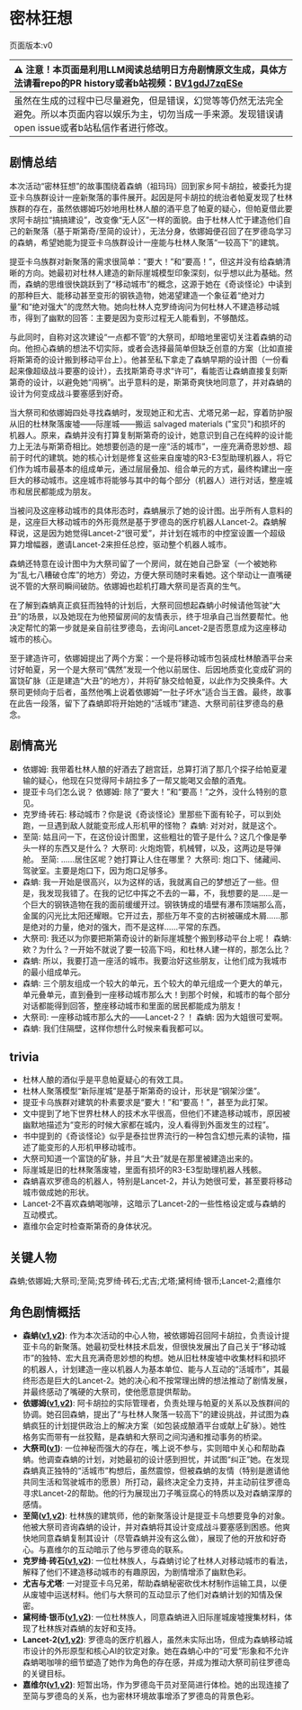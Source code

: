 # 密林狂想
页面版本:v0
 

| :warning: 注意！本页面是利用LLM阅读总结明日方舟剧情原文生成，具体方法请看repo的PR history或者b站视频：[BV1gdJ7zqESe](https://www.bilibili.com/video/BV1gdJ7zqESe/)         |
|:----------------------------|
| 虽然在生成的过程中已尽量避免，但是错误，幻觉等等仍然无法完全避免。所以本页面内容以娱乐为主，切勿当成一手来源。发现错误请open issue或者b站私信作者进行修改。|



## 剧情总结
本次活动“密林狂想”的故事围绕着森蚺（祖玛玛）回到家乡阿卡胡拉，被委托为提亚卡乌族群设计一座新聚落的事件展开。起因是阿卡胡拉的统治者帕夏发现了杜林族群的存在，虽然依娜姆巧妙地用杜林人酿的酒平息了帕夏的疑心，但帕夏借此要求阿卡胡拉“搞搞建设”，改变像“无人区”一样的面貌。由于杜林人忙于建造他们自己的新聚落（基于斯第奇/至简的设计），无法分身，依娜姆便召回了在罗德岛学习的森蚺，希望她能为提亚卡乌族群设计一座能与杜林人聚落“一较高下”的建筑。

提亚卡乌族群对新聚落的需求很简单：“要大！”和“要高！”，但这并没有给森蚺清晰的方向。她最初对杜林人建造的新际崖城模型印象深刻，似乎想以此为基础。然而，森蚺的思维很快跳跃到了“移动城市”的概念，这源于她在《奇谈怪论》中读到的那种巨大、能移动甚至变形的钢铁造物，她渴望建造一个象征着“绝对力量”和“绝对强大”的庞然大物。她向杜林人克罗绮询问为何杜林人不建造移动城市，得到了幽默的回答：主要是因为变形过程无人能看到，不够酷炫。

与此同时，自称对这次建设“一点都不管”的大祭司，却暗地里密切关注着森蚺的动向。他担心森蚺的想法不切实际，或者会选择最简单但缺乏创意的方案（比如直接将斯第奇的设计搬到移动平台上）。他甚至私下拿走了森蚺早期的设计图（一份看起来像超级战斗要塞的设计），去找斯第奇寻求“许可”，看能否让森蚺直接复刻斯第奇的设计，以避免她“闯祸”。出乎意料的是，斯第奇爽快地同意了，并对森蚺的设计为何变成战斗要塞感到好奇。

当大祭司和依娜姆四处寻找森蚺时，发现她正和尤吉、尤塔兄弟一起，穿着防护服从旧的杜林聚落废墟——际崖城——搬运 salvaged materials ("宝贝")和损坏的机器人。原来，森蚺并没有打算复制斯第奇的设计，她意识到自己在纯粹的设计能力上无法与斯第奇相比。她想要创造的是一座“活的城市”，一座充满奇思妙想、超前于时代的建筑。她的核心计划是修复这些来自废墟的R3-E3型助理机器人，将它们作为城市最基本的组成单元，通过层层叠加、组合单元的方式，最终构建出一座巨大的移动城市。这座城市将能够与其中的每个部分（机器人）进行对话，整座城市和居民都能成为朋友。

当被问及这座移动城市的具体形态时，森蚺展示了她的设计图。出乎所有人意料的是，这座巨大移动城市的外形竟然是基于罗德岛的医疗机器人Lancet-2。森蚺解释说，这是因为她觉得Lancet-2“很可爱”，并计划在城市的中控室设置一个超级算力增幅器，邀请Lancet-2来担任总控，驱动整个机器人城市。

森蚺还特意在设计图中为大祭司留了一个房间，就在她自己卧室（一个被她称为“乱七八糟破仓库”的地方）旁边，方便大祭司随时来看她。这个举动让一直嘴硬说不管的大祭司瞬间破防。依娜姆也趁机打趣大祭司是否真的生气。

在了解到森蚺真正疯狂而独特的计划后，大祭司回想起森蚺小时候请他驾驶“大丑”的场景，以及她现在为他预留房间的友情表示，终于坦承自己当然要帮忙。他决定帮忙的第一步就是亲自前往罗德岛，去询问Lancet-2是否愿意成为这座移动城市的核心。

至于建造许可，依娜姆提出了两个方案：一个是将移动城市包装成杜林酿酒平台来讨好帕夏，另一个是大祭司“偶然”发现一个他以前居住、后因地质变化变成矿洞的富饶矿脉（正是建造“大丑”的地方），并将矿脉交给帕夏，以此作为交换条件。大祭司更倾向于后者，虽然他嘴上说着依娜姆“一肚子坏水”适合当王酋。最终，故事在此告一段落，留下了森蚺即将开始她的“活城市”建造、大祭司前往罗德岛的悬念。
## 剧情高光
*   依娜姆: 我带着杜林人酿的好酒去了趟宫廷，总算打消了那几个探子给帕夏灌输的疑心，他现在只觉得阿卡胡拉多了一帮又能喝又会酿的酒鬼。
*   提亚卡乌们怎么说？
    依娜姆: 除了“要大！”和“要高！”之外，没什么特别的意见。
*   克罗绮·砖石: 移动城市？你是说《奇谈怪论》里那些下面有轮子，可以到处跑，一旦遇到敌人就能变形成人形机甲的怪物？
    森蚺: 对对对，就是这个。
*   至简: 姑且问一下，在这份设计图里，这些粗壮的管子是什么？这几个像是拳头一样的东西又是什么？
    大祭司: 火炮炮管，机械臂，以及，这两边是导弹舱。
    至简: ......居住区呢？她打算让人住在哪里？
    大祭司: 炮口下、储藏间、驾驶室。主要是炮口下，因为炮口足够多。
*   森蚺: 我一开始是很高兴，以为这样的话，我就离自己的梦想近了一些。但是，我发现我错了。在我的记忆中挥之不去的一幕，不，我想要的是......是一个巨大的钢铁造物在我的面前缓缓开过。钢铁铸成的墙壁有瀑布顶端那么高，金属的闪光比太阳还耀眼。它开过去，那些万年不变的古树被碾成木屑......那是绝对的力量，绝对的强大，而不是这样......平常的东西。
*   大祭司: 我还以为你要把斯第奇设计的新际崖城整个搬到移动平台上呢！
    森蚺: 欸？为什么？一开始不就说了要一较高下吗，和杜林人建一样的，那怎么比？
*   森蚺: 所以，我要打造一座活的城市。我要治好这些朋友，让他们成为我城市的最小组成单元。
*   森蚺: 三个朋友组成一个较大的单元，五个较大的单元组成一个更大的单元，单元叠单元，直到叠到一座移动城市那么大！到那个时候，和城市的每个部分对话都能得到回答，整座移动城市和里面的居民都能成为朋友！
*   大祭司: 一座移动城市那么大的——Lancet-2？！
    森蚺: 因为大姐很可爱啊。
*   森蚺: 我们住隔壁，这样你想什么时候来看我都可以。
## trivia
*   杜林人酿的酒似乎是平息帕夏疑心的有效工具。
*   杜林人聚落模型“新际崖城”是基于斯第奇的设计，形状是“钢架沙堡”。
*   提亚卡乌族群对建筑的朴素要求是“要大！”和“要高！”，甚至为此打架。
*   文中提到了地下世界杜林人的技术水平很高，但他们不建造移动城市，原因被幽默地描述为“变形的时候大家都在城内，没人看得到外面发生的过程”。
*   书中提到的《奇谈怪论》似乎是泰拉世界流行的一种包含幻想元素的读物，描述了能变形的人形机甲移动城市。
*   大祭司知道一个富饶的矿脉，并且“大丑”就是在那里被建造出来的。
*   际崖城是旧的杜林聚落废墟，里面有损坏的R3-E3型助理机器人残骸。
*   森蚺喜欢罗德岛的机器人，特别是Lancet-2，并认为她很可爱，甚至要将移动城市做成她的形状。
*   Lancet-2不喜欢森蚺喝咖啡，这暗示了Lancet-2的一些性格设定或与森蚺的互动模式。
*   嘉维尔会定时检查斯第奇的身体状况。
## 关键人物
森蚺;依娜姆;大祭司;至简;克罗绮·砖石;尤吉;尤塔;黛柯绮·银币;Lancet-2;嘉维尔
## 角色剧情概括
-   **森蚺([v1](../chars/char_416_zumama.md),[v2](../char_v3/char_416_zumama.md))**: 作为本次活动的中心人物，被依娜姆召回阿卡胡拉，负责设计提亚卡乌的新聚落。她最初受杜林技术启发，但很快发展出了自己关于“移动城市”的独特、宏大且充满奇思妙想的构想。她从旧杜林废墟中收集材料和损坏的机器人，计划建造一座以机器人为基本单位、能与人互动的“活城市”，其最终形态是巨大的Lancet-2。她的决心和不按常理出牌的想法推动了剧情发展，并最终感动了嘴硬的大祭司，使他愿意提供帮助。
-   **依娜姆([v1](../chars/extended_char_yi_na_mu.md),[v2](../char_v3/extended_char_yi_na_mu.md))**: 阿卡胡拉的实际管理者，负责处理与帕夏的关系以及族群间的协调。她召回森蚺，提出了“与杜林人聚落一较高下”的建设挑战，并试图为森蚺疯狂的计划提供政治上的解决方案（如包装成酿酒平台或献上矿脉）。她性格务实而带有一丝狡黠，是森蚺和大祭司之间沟通和推动事务的桥梁。
-   **大祭司([v1](../chars/extended_char_da_ji_si.md))**: 一位神秘而强大的存在，嘴上说不参与，实则暗中关心和帮助森蚺。他调查森蚺的计划，对她最初的设计感到担忧，并试图“纠正”她。在发现森蚺真正独特的“活城市”构想后，虽然震惊，但被森蚺的友情（特别是邀请他共同生活和驾驶城市的愿景）所打动，最终决定全力支持，并主动前往罗德岛寻求Lancet-2的帮助。他的行为展现出刀子嘴豆腐心的特质以及对森蚺深厚的感情。
-   **至简([v1](../chars/char_4054_malist.md),[v2](../char_v3/char_4054_malist.md))**: 杜林族的建筑师，他的新聚落设计是提亚卡乌想要竞争的对象。他被大祭司咨询森蚺的设计，并对森蚺将其设计变成战斗要塞感到困惑。他爽快地同意森蚺复制其设计（尽管森蚺并没有这么做），展现了他的开放和好奇心。与嘉维尔的互动暗示了他与罗德岛的联系。
-   **克罗绮·砖石([v1](../chars/extended_char_2cc593.md),[v2](../char_v3/extended_char_2cc593.md))**: 一位杜林族人，与森蚺讨论了杜林人对移动城市的看法，解释了他们不建造移动城市的有趣原因，为剧情增添了幽默色彩。
-   **尤吉与尤塔**: 一对提亚卡乌兄弟，帮助森蚺秘密砍伐木材制作运输工具，以便从废墟中运送材料。他们与大祭司的互动显示了他们对森蚺计划的知情及保密。
-   **黛柯绮·银币([v1](../chars/extended_char_7aec75.md),[v2](../char_v3/extended_char_7aec75.md))**: 一位杜林族人，同意森蚺进入旧际崖城废墟搜集材料，体现了杜林族对森蚺的友好和支持。
-   **Lancet-2([v1](../chars/char_285_medic2.md),[v2](../char_v3/char_285_medic2.md))**: 罗德岛的医疗机器人，虽然未实际出场，但成为森蚺移动城市设计的外形原型和核心AI的钦定对象。她在森蚺心中的“可爱”形象和不允许森蚺喝咖啡的细节塑造了她作为角色的存在感，并成为推动大祭司前往罗德岛的关键目标。
-   **嘉维尔([v1](../chars/char_187_ccheal.md),[v2](../char_v3/char_187_ccheal.md))**: 短暂出场，作为罗德岛干员对至简进行体检。她的出现连接了至简与罗德岛的关系，也为密林环境故事增添了罗德岛的背景色彩。
